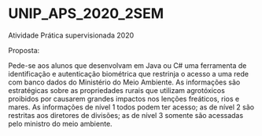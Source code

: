 # UNIP_APS_2020_2SEM
Atividade Prática supervisionada 2020 

Proposta:

Pede-se aos alunos que desenvolvam em Java ou C# uma ferramenta de
identificação e autenticação biométrica que restrinja o acesso a uma rede com
banco dados do Ministério do Meio Ambiente. As informações são estratégicas
sobre as propriedades rurais que utilizam agrotóxicos proibidos por causarem
grandes impactos nos lenções freáticos, rios e mares. As informações de nível 1
todos podem ter acesso; as de nível 2 são restritas aos diretores de divisões; as de
nível 3 somente são acessadas pelo ministro do meio ambiente.
 
